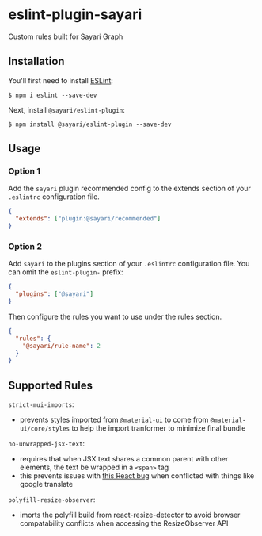 # eslint-plugin-sayari

Custom rules built for Sayari Graph

## Installation

You'll first need to install [ESLint](http://eslint.org):

```
$ npm i eslint --save-dev
```

Next, install `@sayari/eslint-plugin`:

```
$ npm install @sayari/eslint-plugin --save-dev
```

## Usage

### Option 1

Add the `sayari` plugin recommended config to the extends section of your `.eslintrc` configuration file.

```json
{
  "extends": ["plugin:@sayari/recommended"]
}
```

### Option 2

Add `sayari` to the plugins section of your `.eslintrc` configuration file. You can omit the `eslint-plugin-` prefix:

```json
{
  "plugins": ["@sayari"]
}
```

Then configure the rules you want to use under the rules section.

```json
{
  "rules": {
    "@sayari/rule-name": 2
  }
}
```

## Supported Rules

`strict-mui-imports`:
  - prevents styles imported from `@material-ui` to come from `@material-ui/core/styles` to help the import tranformer to minimize final bundle

`no-unwrapped-jsx-text`:
  - requires that when JSX text shares a common parent with other elements, the text be wrapped in a `<span>` tag
  - this prevents issues with [this React bug](https://github.com/facebook/react/issues/11538#issuecomment-390386520) when conflicted with things like google translate

`polyfill-resize-observer`:
  - imorts the polyfill build from react-resize-detector to avoid browser compatability conflicts when accessing the ResizeObserver API